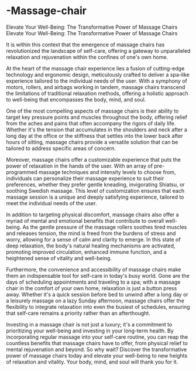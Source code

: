 # -Massage-chair
Elevate Your Well-Being: The Transformative Power of Massage Chairs
Elevate Your Well-Being: The Transformative Power of Massage Chairs

It is within this context that the emergence of massage chairs has revolutionized the landscape of self-care, offering a gateway to unparalleled relaxation and rejuvenation within the confines of one's own home.

At the heart of the massage chair experience lies a fusion of cutting-edge technology and ergonomic design, meticulously crafted to deliver a spa-like experience tailored to the individual needs of the user. With a symphony of motors, rollers, and airbags working in tandem, massage chairs transcend the limitations of traditional relaxation methods, offering a holistic approach to well-being that encompasses the body, mind, and soul.

One of the most compelling aspects of massage chairs is their ability to target key pressure points and muscles throughout the body, offering relief from the aches and pains that often accompany the rigors of daily life. Whether it's the tension that accumulates in the shoulders and neck after a long day at the office or the stiffness that settles into the lower back after hours of sitting, massage chairs provide a versatile solution that can be tailored to address specific areas of concern.

Moreover, massage chairs offer a customizable experience that puts the power of relaxation in the hands of the user. With an array of pre-programmed massage techniques and intensity levels to choose from, individuals can personalize their massage experience to suit their preferences, whether they prefer gentle kneading, invigorating Shiatsu, or soothing Swedish massage. This level of customization ensures that each massage session is a unique and deeply satisfying experience, tailored to meet the individual needs of the user.

In addition to targeting physical discomfort, massage chairs also offer a myriad of mental and emotional benefits that contribute to overall well-being. As the gentle pressure of the massage rollers soothes tired muscles and releases tension, the mind is freed from the burdens of stress and worry, allowing for a sense of calm and clarity to emerge. In this state of deep relaxation, the body's natural healing mechanisms are activated, promoting improved circulation, enhanced immune function, and a heightened sense of vitality and well-being.

Furthermore, the convenience and accessibility of massage chairs make them an indispensable tool for self-care in today's busy world. Gone are the days of scheduling appointments and traveling to a spa; with a massage chair in the comfort of your own home, relaxation is just a button press away. Whether it's a quick session before bed to unwind after a long day or a leisurely massage on a lazy Sunday afternoon, massage chairs offer the flexibility to integrate relaxation into even the busiest of schedules, ensuring that self-care remains a priority rather than an afterthought.

Investing in a massage chair is not just a luxury; it's a commitment to prioritizing your well-being and investing in your long-term health. By incorporating regular massage into your self-care routine, you can reap the countless benefits that massage chairs have to offer, from physical relief to mental rejuvenation and beyond. So why wait? Discover the transformative power of massage chairs today and elevate your well-being to new heights of relaxation and vitality. Your body, mind, and soul will thank you for it.


